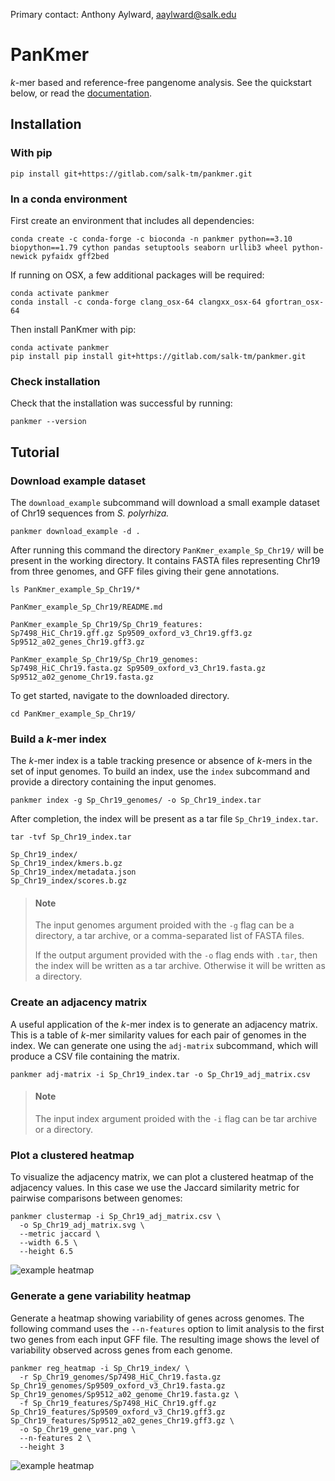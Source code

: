 Primary contact: Anthony Aylward, aaylward@salk.edu

# PanKmer

_k_-mer based and reference-free pangenome analysis. See the quickstart below, or read the [documentation](https://salk-tm.gitlab.io/pankmer/index.html).

## Installation
### With pip
```
pip install git+https://gitlab.com/salk-tm/pankmer.git
```

### In a conda environment
First create an environment that includes all dependencies:
```
conda create -c conda-forge -c bioconda -n pankmer python==3.10 biopython==1.79 cython pandas setuptools seaborn urllib3 wheel python-newick pyfaidx gff2bed
```
If running on OSX, a few additional packages will be required:
```
conda activate pankmer
conda install -c conda-forge clang_osx-64 clangxx_osx-64 gfortran_osx-64
```
Then install PanKmer with pip:
```
conda activate pankmer
pip install pip install git+https://gitlab.com/salk-tm/pankmer.git
```

### Check installation
Check that the installation was successful by running:
```
pankmer --version
```

## Tutorial
### Download example dataset

The `download_example` subcommand will download a small example dataset of
Chr19 sequences from _S. polyrhiza._
```
pankmer download_example -d .
```
After running this command the directory `PanKmer_example_Sp_Chr19/` will be present in the working directory. It contains FASTA files representing Chr19 from three genomes, and GFF files giving their gene annotations.
```
ls PanKmer_example_Sp_Chr19/*
```
```
PanKmer_example_Sp_Chr19/README.md

PanKmer_example_Sp_Chr19/Sp_Chr19_features:
Sp7498_HiC_Chr19.gff.gz Sp9509_oxford_v3_Chr19.gff3.gz Sp9512_a02_genes_Chr19.gff3.gz

PanKmer_example_Sp_Chr19/Sp_Chr19_genomes:
Sp7498_HiC_Chr19.fasta.gz Sp9509_oxford_v3_Chr19.fasta.gz Sp9512_a02_genome_Chr19.fasta.gz
```

To get started, navigate to the downloaded directory.
```
cd PanKmer_example_Sp_Chr19/
```

### Build a _k_-mer index

The _k_-mer index is a table tracking presence or absence of _k_-mers in the set of input genomes. To build an index, use the `index` subcommand and provide a directory containing the input genomes.

```
pankmer index -g Sp_Chr19_genomes/ -o Sp_Chr19_index.tar
```

After completion, the index will be present as a tar file `Sp_Chr19_index.tar`.
```
tar -tvf Sp_Chr19_index.tar
```
```
Sp_Chr19_index/
Sp_Chr19_index/kmers.b.gz
Sp_Chr19_index/metadata.json
Sp_Chr19_index/scores.b.gz
```

> #### Note
> The input genomes argument proided with the `-g` flag can be a directory, a tar archive, or a comma-separated list of FASTA files.
>
> If the output argument provided with the `-o` flag ends with `.tar`, then the index will be written as a tar archive. Otherwise it will be written as a directory.


### Create an adjacency matrix

A useful application of the _k_-mer index is to generate an adjacency matrix. This is a table of _k_-mer similarity values for each pair of genomes in the index. We can generate one using the `adj-matrix` subcommand, which will produce a CSV file containing the matrix.

```
pankmer adj-matrix -i Sp_Chr19_index.tar -o Sp_Chr19_adj_matrix.csv
```

> #### Note
> The input index argument proided with the `-i` flag can be tar archive or a directory.

### Plot a clustered heatmap

To visualize the adjacency matrix, we can plot a clustered heatmap of the adjacency values. In this case we use the Jaccard similarity metric for pairwise comparisons between genomes:

```
pankmer clustermap -i Sp_Chr19_adj_matrix.csv \
  -o Sp_Chr19_adj_matrix.svg \
  --metric jaccard \
  --width 6.5 \
  --height 6.5
```

![example heatmap](docs/source/_static/Sp_Chr19_adj_matrix.svg)

### Generate a gene variability heatmap

Generate a heatmap showing variability of genes across genomes. The following command uses the `--n-features` option to limit analysis to the first two genes from each input GFF file. The resulting image shows the level of variability observed across genes from each genome.

```
pankmer reg_heatmap -i Sp_Chr19_index/ \
  -r Sp_Chr19_genomes/Sp7498_HiC_Chr19.fasta.gz Sp_Chr19_genomes/Sp9509_oxford_v3_Chr19.fasta.gz Sp_Chr19_genomes/Sp9512_a02_genome_Chr19.fasta.gz \
  -f Sp_Chr19_features/Sp7498_HiC_Chr19.gff.gz Sp_Chr19_features/Sp9509_oxford_v3_Chr19.gff3.gz Sp_Chr19_features/Sp9512_a02_genes_Chr19.gff3.gz \
  -o Sp_Chr19_gene_var.png \
  --n-features 2 \
  --height 3
```

![example heatmap](example/Sp_Chr19_gene_variability.png)

